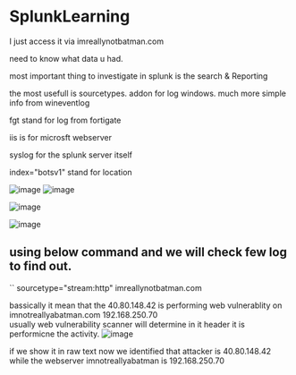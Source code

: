 # SplunkLearning

I just access it via imreallynotbatman.com

need to know what data u had.

most important thing to investigate in splunk is the search & Reporting

the most usefull is sourcetypes.
addon for log windows. much more simple info from wineventlog

fgt stand for log from fortigate

iis is for microsft webserver

syslog for the splunk server itself

index="botsv1" stand for location

![image](https://github.com/popipo74/SplunkLearning/assets/46301752/b4257874-08da-4147-a3b2-a36a0cdd482d)
![image](https://github.com/popipo74/SplunkLearning/assets/46301752/1143655b-b759-4b48-9bab-9147f3201208)


![image](https://github.com/popipo74/SplunkLearning/assets/46301752/9dd723da-46d7-4703-acfe-d81373fd25fa)


![image](https://github.com/popipo74/SplunkLearning/assets/46301752/664badb8-c266-4a40-9852-a75922417bea)

## using below command and we will check few log to find out.
`` sourcetype="stream:http" imreallynotbatman.com

bassically it mean that the 40.80.148.42	is performing web vulnerablity on imnotreallyabatman.com 192.168.250.70		
usually web vulnerability scanner will determine in it header it is performicne the activity.
![image](https://github.com/popipo74/SplunkLearning/assets/46301752/7db03dbc-6ec1-487e-bbd9-e44b6f72efa1)

if we show it in raw text
now we identified that attacker is 40.80.148.42 while the webserver imnotreallyabatman is 192.168.250.70
